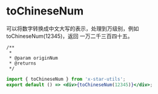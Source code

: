 # toChineseNum

可以将数字转换成中文大写的表示，处理到万级别，例如 toChineseNum(12345)，返回 一万二千三百四十五。

```
/**
 *
 * @param originNum
 * @returns
 */
```

```jsx
import { toChineseNum } from 'x-star-utils';
export default () => <div>{toChineseNum(12345)}</div>;
```
